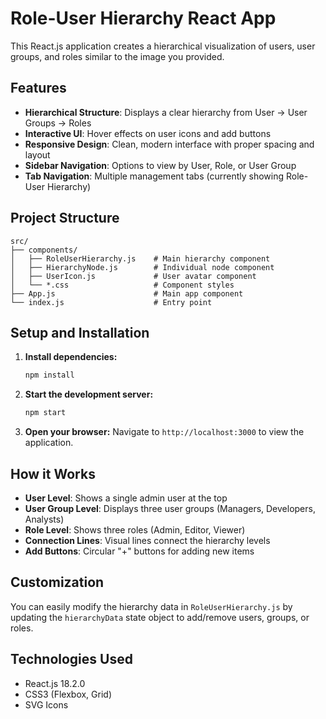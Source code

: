 # Role-User Hierarchy React App

This React.js application creates a hierarchical visualization of users, user groups, and roles similar to the image you provided.

## Features

- **Hierarchical Structure**: Displays a clear hierarchy from User → User Groups → Roles
- **Interactive UI**: Hover effects on user icons and add buttons
- **Responsive Design**: Clean, modern interface with proper spacing and layout
- **Sidebar Navigation**: Options to view by User, Role, or User Group
- **Tab Navigation**: Multiple management tabs (currently showing Role-User Hierarchy)

## Project Structure

```
src/
├── components/
│   ├── RoleUserHierarchy.js    # Main hierarchy component
│   ├── HierarchyNode.js        # Individual node component
│   ├── UserIcon.js             # User avatar component
│   └── *.css                   # Component styles
├── App.js                      # Main app component
└── index.js                    # Entry point
```

## Setup and Installation

1. **Install dependencies:**
   ```bash
   npm install
   ```

2. **Start the development server:**
   ```bash
   npm start
   ```

3. **Open your browser:**
   Navigate to `http://localhost:3000` to view the application.

## How it Works

- **User Level**: Shows a single admin user at the top
- **User Group Level**: Displays three user groups (Managers, Developers, Analysts)
- **Role Level**: Shows three roles (Admin, Editor, Viewer)
- **Connection Lines**: Visual lines connect the hierarchy levels
- **Add Buttons**: Circular "+" buttons for adding new items

## Customization

You can easily modify the hierarchy data in `RoleUserHierarchy.js` by updating the `hierarchyData` state object to add/remove users, groups, or roles.

## Technologies Used

- React.js 18.2.0
- CSS3 (Flexbox, Grid)
- SVG Icons 